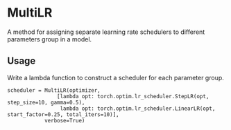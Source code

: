 # MultiLR
A method for assigning separate learning rate schedulers to different parameters group in a model.

## Usage
Write a lambda function to construct a scheduler for each parameter group. 
```
scheduler = MultiLR(optimizer, 
                [lambda opt: torch.optim.lr_scheduler.StepLR(opt, step_size=10, gamma=0.5), 
                 lambda opt: torch.optim.lr_scheduler.LinearLR(opt, start_factor=0.25, total_iters=10)], 
            verbose=True)
```
